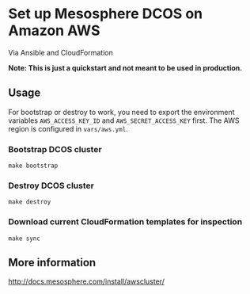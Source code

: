 # Set up Mesosphere DCOS on Amazon AWS

Via Ansible and CloudFormation

**Note: This is just a quickstart and not meant to be used in production.**

## Usage

For bootstrap or destroy to work, you need to export the environment variables
`AWS_ACCESS_KEY_ID` and `AWS_SECRET_ACCESS_KEY` first. The AWS region is
configured in `vars/aws.yml`.

### Bootstrap DCOS cluster

    make bootstrap

### Destroy DCOS cluster

    make destroy

### Download current CloudFormation templates for inspection

    make sync

## More information

http://docs.mesosphere.com/install/awscluster/
